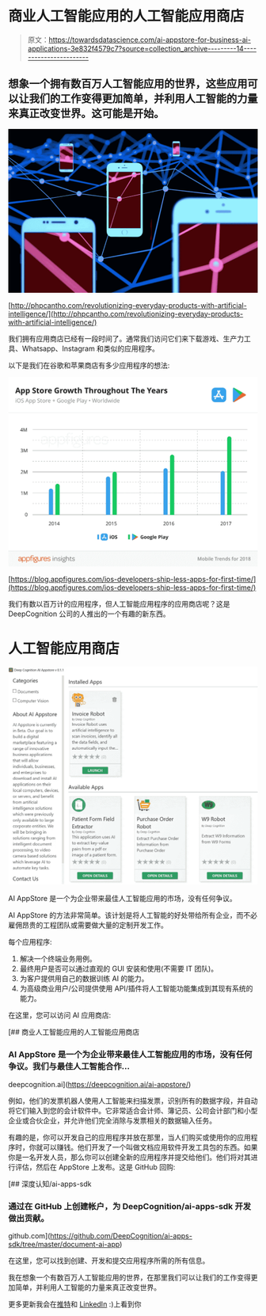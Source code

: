 # 商业人工智能应用的人工智能应用商店

> 原文：<https://towardsdatascience.com/ai-appstore-for-business-ai-applications-3e832f4579c7?source=collection_archive---------14----------------------->

## 想象一个拥有数百万人工智能应用的世界，这些应用可以让我们的工作变得更加简单，并利用人工智能的力量来真正改变世界。这可能是开始。

![](img/ff94ab2aa392df34453ffbe014bee77e.png)

[http://phpcantho.com/revolutionizing-everyday-products-with-artificial-intelligence/](http://phpcantho.com/revolutionizing-everyday-products-with-artificial-intelligence/)

我们拥有应用商店已经有一段时间了。通常我们访问它们来下载游戏、生产力工具、Whatsapp、Instagram 和类似的应用程序。

以下是我们在谷歌和苹果商店有多少应用程序的想法:

![](img/f38504a6b20645511d707c430d0146fe.png)

[https://blog.appfigures.com/ios-developers-ship-less-apps-for-first-time/](https://blog.appfigures.com/ios-developers-ship-less-apps-for-first-time/)

我们有数以百万计的应用程序，但人工智能应用程序的应用商店呢？这是 DeepCognition 公司的人推出的一个有趣的新东西。

# 人工智能应用商店

![](img/12287cc1d5f7309c6632090c5524024a.png)

AI AppStore 是一个为企业带来最佳人工智能应用的市场，没有任何争议。

AI AppStore 的方法非常简单。该计划是将人工智能的好处带给所有企业，而不必雇佣昂贵的工程团队或需要做大量的定制开发工作。

每个应用程序:

1.  解决一个终端业务用例。
2.  最终用户是否可以通过直观的 GUI 安装和使用(不需要 IT 团队)。
3.  为客户提供用自己的数据训练 AI 的能力。
4.  为高级商业用户/公司提供使用 API/插件将人工智能功能集成到其现有系统的能力。

在这里，您可以访问 AI 应用商店:

[](https://deepcognition.ai/ai-appstore/) [## 商业人工智能应用的人工智能应用商店

### AI AppStore 是一个为企业带来最佳人工智能应用的市场，没有任何争议。我们与最佳人工智能合作…

deepcognition.ai](https://deepcognition.ai/ai-appstore/) 

例如，他们的发票机器人使用人工智能来扫描发票，识别所有的数据字段，并自动将它们输入到您的会计软件中。它非常适合会计师、簿记员、公司会计部门和小型企业或合伙企业，并允许他们完全消除与发票相关的数据输入任务。

有趣的是，你可以开发自己的应用程序并放在那里，当人们购买或使用你的应用程序时，你就可以赚钱。他们开发了一个叫做文档应用软件开发工具包的东西。如果你是一名开发人员，那么你可以创建全新的应用程序并提交给他们。他们将对其进行评估，然后在 AppStore 上发布。这是 GitHub 回购:

[](https://github.com/DeepCognition/ai-apps-sdk/tree/master/document-ai-app) [## 深度认知/ai-apps-sdk

### 通过在 GitHub 上创建帐户，为 DeepCognition/ai-apps-sdk 开发做出贡献。

github.com](https://github.com/DeepCognition/ai-apps-sdk/tree/master/document-ai-app) 

在这里，您可以找到创建、开发和提交应用程序所需的所有信息。

我在想象一个有数百万人工智能应用的世界，在那里我们可以让我们的工作变得更加简单，并利用人工智能的力量来真正改变世界。

更多更新我会在[推特](https://twitter.com/faviovaz)和 [LinkedIn](https://www.linkedin.com/in/faviovazquez/) :)上看到你